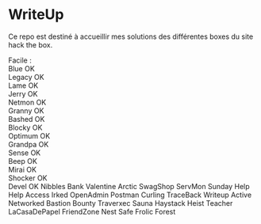 # WriteUp
Ce repo est destiné à accueillir mes solutions des différentes boxes du site hack the box.

Facile :  
      Blue              OK  
      Legacy            OK  
      Lame              OK  
      Jerry             OK  
      Netmon            OK  
      Granny            OK  
      Bashed            OK  
      Blocky            OK  
      Optimum           OK  
      Grandpa           OK  
      Sense             OK  
      Beep              OK  
      Mirai             OK  
      Shocker           OK  
      Devel             OK
      Nibbles
      Bank
      Valentine
      Arctic
      SwagShop
      ServMon
      Sunday
      Help
      Help
      Access
      Irked
      OpenAdmin
      Postman
      Curling
      TraceBack
      Writeup
      Active
      Networked
      Bastion
      Bounty
      Traverxec
      Sauna
      Haystack
      Heist
      Teacher
      LaCasaDePapel
      FriendZone
      Nest
      Safe
      Frolic
      Forest
